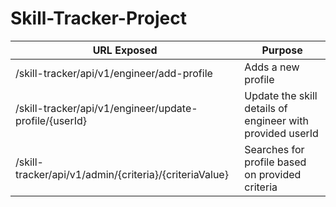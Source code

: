 # Skill-Tracker-Project

|  **URL Exposed** |  **Purpose** |
-------------------|--------------|
| /skill-tracker/api/v1/engineer/add-profile | Adds a new profile|
| /skill-tracker/api/v1/engineer/update-profile/{userId}|  Update the skill details of engineer with provided userId|
| /skill-tracker/api/v1/admin/{criteria}/{criteriaValue}| Searches for profile based on provided criteria|
